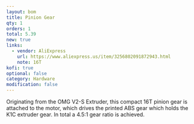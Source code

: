 ```yaml
---
layout: bom
title: Pinion Gear
qty: 1
orders: 1
total: 5.39
new: true
links:
  - vendor: AliExpress
    url: https://www.aliexpress.us/item/3256802091872943.html
    note: 16T
kofi: true
optional: false
category: Hardware
modification: false
---
```


Originating from the OMG V2-S Extruder, this compact 16T pinion gear is attached to the motor, which drives the printed ABS
gear which holds the K1C extruder gear. In total a 4.5:1 gear ratio is achieved.